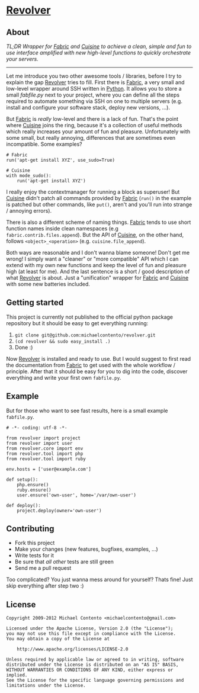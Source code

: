 # [Revolver][]

## About

*TL;DR Wrapper for [Fabric][] and [Cuisine][] to achieve a clean, simple and
fun to use interface amplified with new high-level functions to quickly 
orchestrate your servers.*

***

Let me introduce you two other awesome tools / libraries, before I try to 
explain the gap [Revolver][] tries to fill. First there is [Fabric][], a very 
small and low-level wrapper around SSH written in [Python][]. It allows you to 
store a small *fabfile.py* next to your project, where you can define all the 
steps required to automate something via SSH on one to multiple servers (e.g. 
install and configure your software stack, deploy new versions, ...). 

But [Fabric][] is *really* low-level and there is a lack of fun. That's the 
point where [Cuisine][] joins the ring, because it's a collection of useful 
methods which really increases your amount of fun and pleasure. Unfortunately 
with some small, but really annoying, differences that are sometimes even 
incompatible. Some examples? 

    # Fabric
    run('apt-get install XYZ', use_sudo=True)

    # Cuisine
    with mode_sudo():
        run('apt-get install XYZ')

I really enjoy the contextmanager for running a block as superuser! But 
[Cuisine][] didn't patch all commands provided by [Fabric][] (`run()` in the 
example is patched but other commands, like `put()`, aren't and you'll run into 
strange / annoying errors). 

There is also a different scheme of naming things. [Fabric][] tends to use short 
function names inside clean namespaces (e.g `fabric.contrib.files.append`). 
But the API of [Cuisine][], on the other hand, follows `<object>_<operation>`
(e.g. `cuisine.file_append`). 

Both ways are reasonable and I don't wanna blame someone! Don't get me wrong!
I simply want a "cleaner" or "more compatible" API which I can extend with my
own new functions and keep the level of fun and pleasure high (at least for
me). And the last sentence is a short / good description of what [Revolver][] 
is about. Just a "unification" wrapper for [Fabric][] and [Cuisine][] with some 
new batteries included.

## Getting started

This project is currently not published to the official python package 
repository but it should be easy to get everything running:

1. `git clone git@github.com:michaelcontento/revolver.git`
2. `(cd revolver && sudo easy_install .)`
3. Done :) 

Now [Revolver][] is installed and ready to use. But I would suggest to 
first read the documentation from [Fabric][] to get used with the whole 
workflow / principle. After that it should be easy for you to dig into the 
code, discover everything and write your first own `fabfile.py`. 

## Example

But for those who want to see fast results, here is a small example 
`fabfile.py`.

    # -*- coding: utf-8 -*-

    from revolver import project
    from revolver import user
    from revolver.core import env
    from revolver.tool import php
    from revolver.tool import ruby

    env.hosts = ['user@example.com']

    def setup():
        php.ensure()
        ruby.ensure()
        user.ensure('own-user', home='/var/own-user')
        
    def deploy():
        project.deploy(owner='own-user')

## Contributing

* Fork this project
* Make your changes (new features, bugfixes, examples, ...)
* Write tests for it 
* Be sure that *all other* tests are still green
* Send me a pull request

Too complicated? You just wanna mess around for yourself? Thats fine! Just 
skip everything after step two :)

## License

    Copyright 2009-2012 Michael Contento <michaelcontento@gmail.com>

    Licensed under the Apache License, Version 2.0 (the "License");
    you may not use this file except in compliance with the License.
    You may obtain a copy of the License at

        http://www.apache.org/licenses/LICENSE-2.0

    Unless required by applicable law or agreed to in writing, software
    distributed under the License is distributed on an "AS IS" BASIS,
    WITHOUT WARRANTIES OR CONDITIONS OF ANY KIND, either express or implied.
    See the License for the specific language governing permissions and
    limitations under the License.

  [Cuisine]: https://github.com/sebastien/cuisine
  [Fabric]: https://github.com/fabric/fabric
  [Python]: http://python.org
  [Revolver]: https://github.com/michaelcontento/revolver
